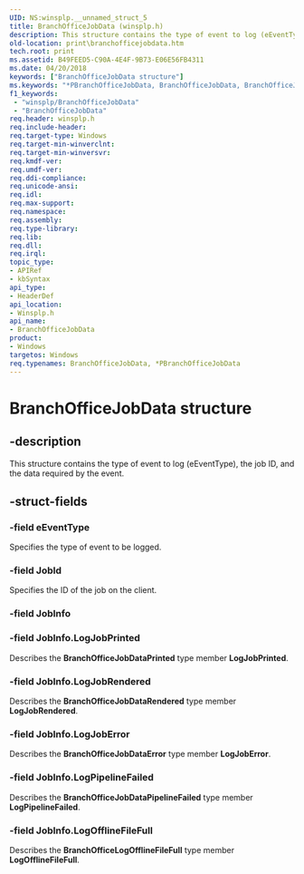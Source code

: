 ```yaml
---
UID: NS:winsplp.__unnamed_struct_5
title: BranchOfficeJobData (winsplp.h)
description: This structure contains the type of event to log (eEventType), the job ID, and the data required by the event.
old-location: print\branchofficejobdata.htm
tech.root: print
ms.assetid: B49FEED5-C90A-4E4F-9B73-E06E56FB4311
ms.date: 04/20/2018
keywords: ["BranchOfficeJobData structure"]
ms.keywords: "*PBranchOfficeJobData, BranchOfficeJobData, BranchOfficeJobData structure [Print Devices], PBranchOfficeJobData, PBranchOfficeJobData structure pointer [Print Devices], print.branchofficejobdata, winsplp/BranchOfficeJobData, winsplp/PBranchOfficeJobData"
f1_keywords:
 - "winsplp/BranchOfficeJobData"
 - "BranchOfficeJobData"
req.header: winsplp.h
req.include-header: 
req.target-type: Windows
req.target-min-winverclnt: 
req.target-min-winversvr: 
req.kmdf-ver: 
req.umdf-ver: 
req.ddi-compliance: 
req.unicode-ansi: 
req.idl: 
req.max-support: 
req.namespace: 
req.assembly: 
req.type-library: 
req.lib: 
req.dll: 
req.irql: 
topic_type:
- APIRef
- kbSyntax
api_type:
- HeaderDef
api_location:
- Winsplp.h
api_name:
- BranchOfficeJobData
product:
- Windows
targetos: Windows
req.typenames: BranchOfficeJobData, *PBranchOfficeJobData
---
```


# BranchOfficeJobData structure


## -description


This structure contains the type of event to log (eEventType), the job ID, and the data required by the event.


## -struct-fields




### -field eEventType

Specifies the type of event to be logged.


### -field JobId

Specifies the ID of the job on the client.


### -field JobInfo


### -field JobInfo.LogJobPrinted

Describes  the <b>BranchOfficeJobDataPrinted</b> type member <b>LogJobPrinted</b>.


### -field JobInfo.LogJobRendered

Describes the <b>BranchOfficeJobDataRendered</b> type member <b>LogJobRendered</b>.


### -field JobInfo.LogJobError

Describes the <b>BranchOfficeJobDataError</b> type member <b>LogJobError</b>.


### -field JobInfo.LogPipelineFailed

Describes the <b>BranchOfficeJobDataPipelineFailed</b> type member <b>LogPipelineFailed</b>.


### -field JobInfo.LogOfflineFileFull

Describes the <b>BranchOfficeLogOfflineFileFull</b> type member <b>LogOfflineFileFull</b>.

